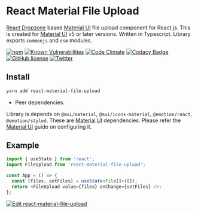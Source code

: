 # React Material File Upload

[React Dropzone][react-dropzone] based [Material UI][mui] file upload component for React.js. This is created for [Material UI][mui] v5 or later versions.
Written in Typescript. Library exports `commonjs` and `esm` modules.

[![npm](https://img.shields.io/npm/v/react-material-file-upload.svg)](https://www.npmjs.com/package/react-material-file-upload)
[![Known Vulnerabilities](https://snyk.io/test/github/iamchathu/react-material-file-upload/badge.svg)](https://snyk.io/test/github/iamchathu/react-material-file-upload)
[![Code Climate](https://codeclimate.com/github/iamchathu/react-material-file-upload/badges/gpa.svg)](https://codeclimate.com/github/iamchathu/react-material-file-upload)
[![Codacy Badge](https://app.codacy.com/project/badge/Grade/1327fdb350f84fc7b3dded573c983892)](https://www.codacy.com/gh/iamchathu/react-material-file-upload/dashboard?utm_source=github.com&utm_medium=referral&utm_content=iamchathu/react-material-file-upload&utm_campaign=Badge_Grade)
[![GitHub license](https://img.shields.io/badge/license-MIT-blue.svg)](https://raw.githubusercontent.com/iamchathu/react-material-file-upload/master/LICENSE)
[![Twitter](https://img.shields.io/twitter/url/https/github.com/iamchathu/react-material-file-upload.svg?style=social)](https://twitter.com/intent/tweet?text=Barcode+for+react&url=https%3A%2F%2Fgithub.com%2Fiamchathu%2F/react-material-file-upload)

## Install

```bash
yarn add react-material-file-upload
```

- Peer dependencies.

Library is depends on `@mui/material`, `@mui/icons-material`, `@emotion/react`, `@emotion/styled`. These are [Material UI][mui] dependencies. Please refer the [Material UI][mui] guide on configuring it.

## Example

```ts
import { useState } from 'react';
import FileUpload from 'react-material-file-upload';

const App = () => {
  const [files, setFiles] = useState<File[]>([]);
  return <FileUpload value={files} onChange={setFiles} />;
};
```

[![Edit react-material-file-upload](https://codesandbox.io/static/img/play-codesandbox.svg)](https://codesandbox.io/s/react-material-file-upload-t156i?fontsize=14&hidenavigation=1&theme=dark)

[react-dropzone]: https://react-dropzone.js.org/
[mui]: https://mui.com
